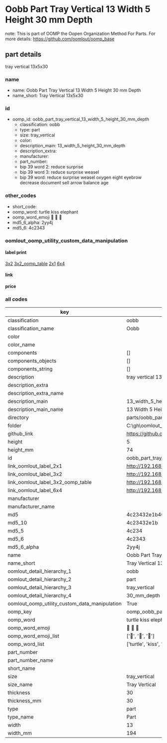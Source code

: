 # Oobb Part Tray Vertical 13 Width 5 Height 30 mm Depth  

note: This is part of OOMP the Oopen Organization Method For Parts. For more details: https://github.com/oomlout/oomp_base

##  part details
  



tray vertical 13x5x30



### name
* name: Oobb Part Tray Vertical 13 Width 5 Height 30 mm Depth
* name_short: Tray Vertical 13x5x30 
### id
* oomp_id: oobb_part_tray_vertical_13_width_5_height_30_mm_depth
  * classification: oobb
  * type: part
  * size: tray_vertical
  * color: 
  * description_main: 13_width_5_height_30_mm_depth
  * description_extra: 
  * manufacturer: 
  * part_number: 
  * bip 39 word 2: reduce surprise
  * bip 39 word 3: reduce surprise weasel
  * bip 39 word: reduce surprise weasel oxygen eight eyebrow decrease document sell arrow balance age

### other_codes
* short_code: 
* oomp_word: turtle kiss elephant
* oomp_word_emoji :turtle: :kiss: :elephant:
* md5_6_alpha: 2yy4j
* md5_6: 4c2343






### oomlout_oomp_utility_custom_data_manipulation
#### label print
[3x2](http://192.168.1.245:1112/?label=oomp%202yy4j)
[3x2_oomp_table](http://192.168.1.108:1112/?label=oomp%202yy4j)
[2x1](http://192.168.1.242:1112/?label=oomp%202yy4j)
[6x4](http://192.168.1.55:1112/?label=oomp%202yy4j)    

#### link

                              

#### price







### all codes 
| key | value |  
| --- | --- |  
| classification | oobb |  
| classification_name | Oobb |  
| color |  |  
| color_name |  |  
| components | [] |  
| components_objects | [] |  
| components_string | [] |  
| description | tray vertical 13x5x30 |  
| description_extra |  |  
| description_extra_name |  |  
| description_main | 13_width_5_height_30_mm_depth |  
| description_main_name | 13 Width 5 Height 30 mm Depth |  
| directory | parts/oobb_part_tray_vertical_13_width_5_height_30_mm_depth |  
| folder | C:\gh\oomlout_oobb_version_4_generated_parts\parts\oobb_part_tray_vertical_13_width_5_height_30_mm_depth |  
| github_link | https://github.com/oomlout/oomlout_oomp_part_src/tree/main/parts/oobb_part_tray_vertical_13_width_5_height_30_mm_depth |  
| height | 5 |  
| height_mm | 74 |  
| id | oobb_part_tray_vertical_13_width_5_height_30_mm_depth |  
| link_oomlout_label_2x1 | http://192.168.1.242:1112/?label=oomp%202yy4j |  
| link_oomlout_label_3x2 | http://192.168.1.245:1112/?label=oomp%202yy4j |  
| link_oomlout_label_3x2_oomp_table | http://192.168.1.108:1112/?label=oomp%202yy4j |  
| link_oomlout_label_6x4 | http://192.168.1.55:1112/?label=oomp%202yy4j |  
| manufacturer |  |  
| manufacturer_name |  |  
| md5 | 4c23432e1b406725452379e5f1369da0 |  
| md5_10 | 4c23432e1b |  
| md5_5 | 4c234 |  
| md5_6 | 4c2343 |  
| md5_6_alpha | 2yy4j |  
| name | Oobb Part Tray Vertical 13 Width 5 Height 30 mm Depth |  
| name_short | Tray Vertical 13x5x30  |  
| oomlout_detail_hierarchy_1 | oobb |  
| oomlout_detail_hierarchy_2 | part |  
| oomlout_detail_hierarchy_3 | tray_vertical |  
| oomlout_detail_hierarchy_4 | 30_mm_depth |  
| oomlout_oomp_utility_custom_data_manipulation | True |  
| oomp_key | oomp_oobb_part_tray_vertical_13_width_5_height_30_mm_depth |  
| oomp_word | turtle kiss elephant |  
| oomp_word_emoji | :turtle: :kiss: :elephant: |  
| oomp_word_emoji_list | [':turtle:', ':kiss:', ':elephant:'] |  
| oomp_word_list | ['turtle', 'kiss', 'elephant'] |  
| part_number |  |  
| part_number_name |  |  
| short_name |  |  
| size | tray_vertical |  
| size_name | Tray Vertical |  
| thickness | 30 |  
| thickness_mm | 30 |  
| type | part |  
| type_name | Part |  
| width | 13 |  
| width_mm | 194 |  
